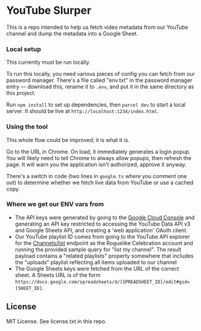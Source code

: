 # YouTube Slurper

This is a repo intended to help us fetch video metadata from our YouTube channel and dump the metadata into a Google Sheet.

### Local setup
This currently must be run locally.

To run this locally, you need various pieces of config you can fetch from our password manager. There's a file called "env.txt" in the password manager entry — download this, rename it to `.env`, and put it in the same directory as this project.

Run `npm install` to set up dependencies, then `parcel dev` to start a local server. It should be live at `http://localhost:1234/index.html`.


### Using the tool
This whole flow could be improved; it is what it is.

Go to the URL in Chrome. On load, it immediately generates a login popup. You will likely need to tell Chrome to always allow popups, then refresh the page. It will warn you the application isn't authorized, approve it anyway.

There's a switch in code (two lines in `google.ts` where you comment one out) to determine whether we fetch live data from YouTube or use a cached copy.

### Where we get our ENV vars from
- The API keys were generated by going to the [Google Cloud Console](https://console.cloud.google.com) and generating an API key restricted to accessing the YouTube Data API v3 and Google Sheets API, and creating a 'web application' OAuth client. 
- Our YouTube playlist ID comes from going to the YouTube API explorer for the [Channels/list](https://developers.google.com/youtube/v3/docs/channels/list) endpoint as the Roguelike Celebration account and running the provided  sample query for "list my channel". The result payload contains a "related playlists" property somewhere that includes the "uploads" playlist reflecting all items uploaded to our channel
- The Google Sheets keys were fetched from the URL of the correct sheet. A Sheets URL is of the form `https://docs.google.com/spreadsheets/d/[SPREADSHEET_ID]/edit#gid=[SHEET_ID]`.


## License
MIT License. See license.txt in this repo.

